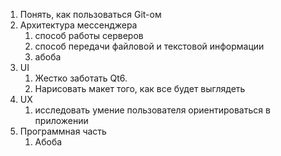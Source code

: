1. Понять, как пользоваться Git-ом 
2.  Архитектура мессенджера
    1. способ работы серверов
    2. способ передачи файловой и текстовой информации
    3. абоба
3. UI
    1. Жестко заботать Qt6.
    2. Нарисовать макет того, как все будет выглядеть
4. UX
    1. исследовать умение пользователя ориентироваться в приложении
5. Программная часть
    1. Абоба
